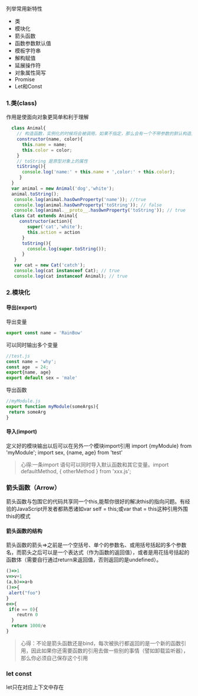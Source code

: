 列举常用新特性
- 类
- 模块化
- 箭头函数
- 函数参数默认值
- 模板字符串
- 解构赋值
- 延展操作符
- 对象属性简写
- Promise
- Let和Const

### 1.类(class)  
作用是使面向对象更简单和利于理解
``` javascript
  class Animal{
    // 构造函数，实例化的时候将会被调用，如果不指定，那么会有一个不带参数的默认构造函数.
    constructor(name, color){
      this.name = name;
      this.color = color;
    }
    // toString 是原型对象上的属性
    tiString(){
      console.log('name:' + this.name + ',color:' + this.color);
     }
  }
  var animal = new Animal('dog','white');
  animal.toString();
   console.log(animal.hasOwnProperty('name')); //true
   console.log(animal.hasOwnProperty('toString')); // false
   console.log(animal.__proto__.hasOwnProperty('toString')); // true
  class Cat extends Animal{
     constructor(action){
        super('cat','white');
        this.action = action
      }
      toString(){
        console.log(super.toString());
      }
   }
   var cat = new Cat('catch');
   console.log(cat instanceof Cat); // true
   console.log(cat instanceof Animal); // true
```
### 2.模块化
#### 导出(export)
导出变量 

``` javascript
export const name = 'RainBow'
```
可以同时输出多个变量 

``` javascript
//test.js
const name = 'why';
const age  = 24;
export{name, age}
export default sex = 'male'
```
导出函数 

``` javascript
//myModule.js
export function myModule(someArgs){
 return someArg
}
```
#### 导入(import)
定义好的模块输出以后可以在另外一个模块import引用
import {myModule} from 'myModule';
import sex, {name, age} from 'test'

>心得:一条import 语句可以同时导入默认函数和其它变量。import defaultMethod, { otherMethod } from 'xxx.js';

### 箭头函数（Arrow）
箭头函数与包围它的代码共享同一个this,能帮你很好的解决this的指向问题。有经验的JavaScript开发者都熟悉诸如var self = this;或var that = this这种引用外围this的模式
#### 箭头函数的结构
箭头函数的箭头=>之前是一个空括号、单个的参数名、或用括号括起的多个参数名，而箭头之后可以是一个表达式（作为函数的返回值），或者是用花括号括起的函数体（需要自行通过return来返回值，否则返回的是undefined）。
``` javascript
()=>1
v=>v+1
(a,b)=>a+b
()=>{
 alert("foo")
}
e=>{
 if(e == 0){
    reutrn 0
  }
  return 1000/e
}

```
>心得：不论是箭头函数还是bind，每次被执行都返回的是一个新的函数引用，因此如果你还需要函数的引用去做一些别的事情（譬如卸载监听器），那么你必须自己保存这个引用



### let const
let只在对应上下文中存在
